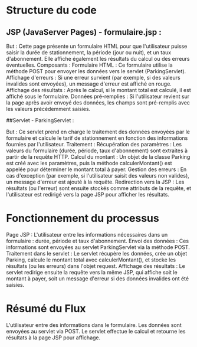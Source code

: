# Structure du code
## JSP (JavaServer Pages) - formulaire.jsp :

But : Cette page présente un formulaire HTML pour que l'utilisateur puisse saisir la durée de stationnement, la période (jour ou nuit), et un taux d'abonnement. Elle affiche également les résultats du calcul ou des erreurs éventuelles.
Composants :
Formulaire HTML : Ce formulaire utilise la méthode POST pour envoyer les données vers le servlet (ParkingServlet).
Affichage d'erreurs : Si une erreur survient (par exemple, si des valeurs invalides sont envoyées), un message d'erreur est affiché en rouge.
Affichage des résultats : Après le calcul, si le montant total est calculé, il est affiché sous le formulaire.
Données pré-remplies : Si l'utilisateur revient sur la page après avoir envoyé des données, les champs sont pré-remplis avec les valeurs précédemment saisies.

##Servlet - ParkingServlet :

But : Ce servlet prend en charge le traitement des données envoyées par le formulaire et calcule le tarif de stationnement en fonction des informations fournies par l'utilisateur.
Traitement :
Récupération des paramètres : Les valeurs du formulaire (durée, période, taux d'abonnement) sont extraites à partir de la requête HTTP.
Calcul du montant : Un objet de la classe Parking est créé avec les paramètres, puis la méthode calculerMontant() est appelée pour déterminer le montant total à payer.
Gestion des erreurs : En cas d'exception (par exemple, si l'utilisateur saisit des valeurs non valides), un message d'erreur est ajouté à la requête.
Redirection vers la JSP : Les résultats (ou l'erreur) sont ensuite stockés comme attributs de la requête, et l'utilisateur est redirigé vers la page JSP pour afficher les résultats.

# Fonctionnement du processus
Page JSP : L'utilisateur entre les informations nécessaires dans un formulaire : durée, période et taux d'abonnement.
Envoi des données : Ces informations sont envoyées au servlet ParkingServlet via la méthode POST.
Traitement dans le servlet : Le servlet récupère les données, crée un objet Parking, calcule le montant total avec calculerMontant(), et stocke les résultats (ou les erreurs) dans l'objet request.
Affichage des résultats : Le servlet redirige ensuite la requête vers la même JSP, qui affiche soit le montant à payer, soit un message d'erreur si des données invalides ont été saisies.
# Résumé du Flux
L'utilisateur entre des informations dans le formulaire.
Les données sont envoyées au servlet via POST.
Le servlet effectue le calcul et retourne les résultats à la page JSP pour affichage.
